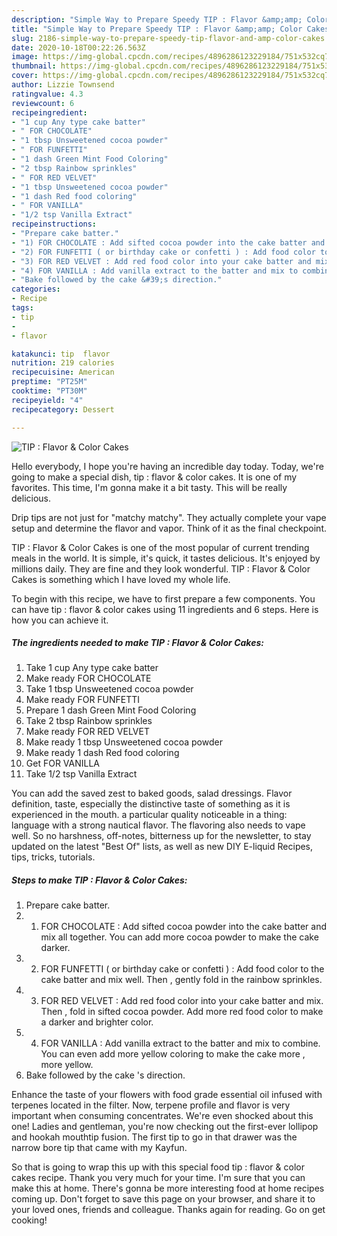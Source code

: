 ```yaml
---
description: "Simple Way to Prepare Speedy TIP : Flavor &amp;amp; Color Cakes"
title: "Simple Way to Prepare Speedy TIP : Flavor &amp;amp; Color Cakes"
slug: 2186-simple-way-to-prepare-speedy-tip-flavor-and-amp-color-cakes
date: 2020-10-18T00:22:26.563Z
image: https://img-global.cpcdn.com/recipes/4896286123229184/751x532cq70/tip-flavor-color-cakes-recipe-main-photo.jpg
thumbnail: https://img-global.cpcdn.com/recipes/4896286123229184/751x532cq70/tip-flavor-color-cakes-recipe-main-photo.jpg
cover: https://img-global.cpcdn.com/recipes/4896286123229184/751x532cq70/tip-flavor-color-cakes-recipe-main-photo.jpg
author: Lizzie Townsend
ratingvalue: 4.3
reviewcount: 6
recipeingredient:
- "1 cup Any type cake batter"
- " FOR CHOCOLATE"
- "1 tbsp Unsweetened cocoa powder"
- " FOR FUNFETTI"
- "1 dash Green Mint Food Coloring"
- "2 tbsp Rainbow sprinkles"
- " FOR RED VELVET"
- "1 tbsp Unsweetened cocoa powder"
- "1 dash Red food coloring"
- " FOR VANILLA"
- "1/2 tsp Vanilla Extract"
recipeinstructions:
- "Prepare cake batter."
- "1) FOR CHOCOLATE : Add sifted cocoa powder into the cake batter and mix all together. You can add more cocoa powder to make the cake darker."
- "2) FOR FUNFETTI ( or birthday cake or confetti ) : Add food color to the cake batter and mix well. Then , gently fold in the rainbow sprinkles."
- "3) FOR RED VELVET : Add red food color into your cake batter and mix. Then , fold in sifted cocoa powder. Add more red food color to make a darker and brighter color."
- "4) FOR VANILLA : Add vanilla extract to the batter and mix to combine. You can even add more yellow coloring to make the cake more , more yellow."
- "Bake followed by the cake &#39;s direction."
categories:
- Recipe
tags:
- tip
- 
- flavor

katakunci: tip  flavor 
nutrition: 219 calories
recipecuisine: American
preptime: "PT25M"
cooktime: "PT30M"
recipeyield: "4"
recipecategory: Dessert

---
```



![TIP : Flavor &amp; Color Cakes](https://img-global.cpcdn.com/recipes/4896286123229184/751x532cq70/tip-flavor-color-cakes-recipe-main-photo.jpg)

Hello everybody, I hope you're having an incredible day today. Today, we're going to make a special dish, tip : flavor &amp; color cakes. It is one of my favorites. This time, I'm gonna make it a bit tasty. This will be really delicious.

Drip tips are not just for &#34;matchy matchy&#34;. They actually complete your vape setup and determine the flavor and vapor. Think of it as the final checkpoint.

TIP : Flavor &amp; Color Cakes is one of the most popular of current trending meals in the world. It is simple, it's quick, it tastes delicious. It's enjoyed by millions daily. They are fine and they look wonderful. TIP : Flavor &amp; Color Cakes is something which I have loved my whole life.


To begin with this recipe, we have to first prepare a few components. You can have tip : flavor &amp; color cakes using 11 ingredients and 6 steps. Here is how you can achieve it.

<!--inarticleads1-->

##### The ingredients needed to make TIP : Flavor &amp; Color Cakes:

1. Take 1 cup Any type cake batter
1. Make ready  FOR CHOCOLATE
1. Take 1 tbsp Unsweetened cocoa powder
1. Make ready  FOR FUNFETTI
1. Prepare 1 dash Green Mint Food Coloring
1. Take 2 tbsp Rainbow sprinkles
1. Make ready  FOR RED VELVET
1. Make ready 1 tbsp Unsweetened cocoa powder
1. Make ready 1 dash Red food coloring
1. Get  FOR VANILLA
1. Take 1/2 tsp Vanilla Extract


You can add the saved zest to baked goods, salad dressings. Flavor definition, taste, especially the distinctive taste of something as it is experienced in the mouth. a particular quality noticeable in a thing: language with a strong nautical flavor. The flavoring also needs to vape well. So no harshness, off-notes, bitterness up for the newsletter, to stay updated on the latest &#34;Best Of&#34; lists, as well as new DIY E-liquid Recipes, tips, tricks, tutorials. 

<!--inarticleads2-->

##### Steps to make TIP : Flavor &amp; Color Cakes:

1. Prepare cake batter.
1. 1) FOR CHOCOLATE : Add sifted cocoa powder into the cake batter and mix all together. You can add more cocoa powder to make the cake darker.
1. 2) FOR FUNFETTI ( or birthday cake or confetti ) : Add food color to the cake batter and mix well. Then , gently fold in the rainbow sprinkles.
1. 3) FOR RED VELVET : Add red food color into your cake batter and mix. Then , fold in sifted cocoa powder. Add more red food color to make a darker and brighter color.
1. 4) FOR VANILLA : Add vanilla extract to the batter and mix to combine. You can even add more yellow coloring to make the cake more , more yellow.
1. Bake followed by the cake &#39;s direction.


Enhance the taste of your flowers with food grade essential oil infused with terpenes located in the filter. Now, terpene profile and flavor is very important when consuming concentrates. We&#39;re even shocked about this one! Ladies and gentleman, you&#39;re now checking out the first-ever lollipop and hookah mouthtip fusion. The first tip to go in that drawer was the narrow bore tip that came with my Kayfun. 

So that is going to wrap this up with this special food tip : flavor &amp; color cakes recipe. Thank you very much for your time. I'm sure that you can make this at home. There's gonna be more interesting food at home recipes coming up. Don't forget to save this page on your browser, and share it to your loved ones, friends and colleague. Thanks again for reading. Go on get cooking!
